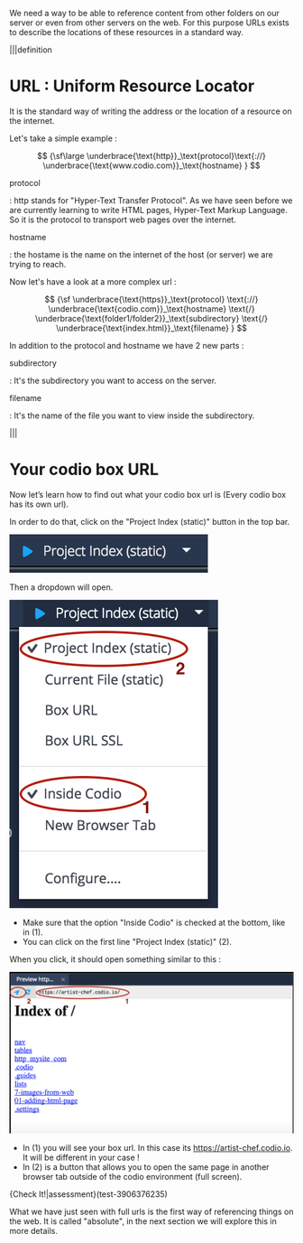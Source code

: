 We need a way to be able to reference content from other folders on our server or even from other servers on the web. For this purpose URLs exists to describe the locations of these resources in a standard way.

|||definition
# URL : Uniform Resource Locator
It is the standard way of writing the address or the location of a resource on the internet.

Let's take a simple example :

$$
{\sf\large
\underbrace{\text{http}}_\text{protocol}\text{://} \underbrace{\text{www.codio.com}}_\text{hostname} }
$$

protocol 

: http stands for "Hyper-Text Transfer Protocol". As we have seen before we are currently learning to write HTML pages, Hyper-Text Markup Language. So it is the protocol to transport web pages over the internet.


hostname

: the hostame is the name on the internet of the host (or server) we are trying to reach.

Now let's have a look at a more complex url : 

$$
{\sf
\underbrace{\text{https}}_\text{protocol}
\text{://} 
\underbrace{\text{codio.com}}_\text{hostname}  \text{/}
\underbrace{\text{folder1/folder2}}_\text{subdirectory}  \text{/}
\underbrace{\text{index.html}}_\text{filename} 
}
$$

In addition to the protocol and hostname we have 2 new parts :

subdirectory

: It's the subdirectory you want to access on the server.

filename

: It's the name of the file you want to view inside the subdirectory.

|||

# Your codio box URL

Now let’s learn how to find out what your codio box url is (Every codio box has its own url).

In order to do that, click on the "Project Index (static)" button in the top bar.

![](.guides/img/s4.png)

Then a dropdown will open.

![](.guides/img/s5.png)

- Make sure that the option "Inside Codio" is checked at the bottom, like in (1).
- You can click on the first line "Project Index (static)" (2).

When you click, it should open something similar to this :

![](.guides/img/s6.png)

- In (1) you will see your box url. In this case its https://artist-chef.codio.io. It will be different in your case !
- In (2) is a button that allows you to open the same page in another browser tab outside of the codio environment (full screen).

{Check It!|assessment}(test-3906376235)


What we have just seen with full urls is the first way of referencing things on the web. It is called "absolute", in the next section we will explore this in more details.